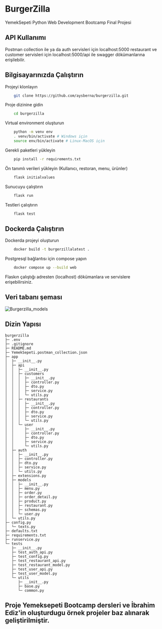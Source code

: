 # BurgerZilla

YemekSepeti Python Web Development Bootcamp Final Projesi

## API Kullanımı

Postman collection ile ya da 
auth servisleri için localhost:5000
restaurant ve customer servisleri için localhost:5000/api ile swagger dökümanlarına erişilebilir.

  
## Bilgisayarınızda Çalıştırın

Projeyi klonlayın

```bash
    git clone https://github.com/aysberna/burgerzilla.git
```

Proje dizinine gidin

```bash
    cd burgerzilla
```

Virtual environment oluşturun

```bash
    python -m venv env
    . venv/bin/activate # Windows için
    source env/bin/activate # Linux-MacOS için
```
Gerekli paketleri yükleyin

```bash
    pip install -r requirements.txt
```

Ön tanımlı verileri yükleyin (Kullanıcı, restoran, menu, ürünler)

```bash
    flask initialvalues
```

Sunucuyu çalıştırın

```bash
    flask run
```

Testleri çalıştırın

```bash
    flask test
```


## Dockerda Çalıştırın

Dockerda projeyi oluşturun

```bash
    docker build -t burgerzillalatest .
```

Postgresql bağlantısı için compose yapın

```bash
    docker compose up --build web
```

Flaskın çalıştığı adresten (localhost) dökümanlara ve servislere erişebilirsiniz.

## Veri tabanı şeması

![Burgerzilla_models](https://user-images.githubusercontent.com/4121960/153591356-b0bf3db6-35c2-46b2-b4c8-9733ee1e3f92.png)

  
## Dizin Yapısı

```
burgerzilla
├─ .env
├─ .gitignore
├─ README.md
├─ YemekSepeti.postman_collection.json
├─ app
│  ├─ __init__.py
│  ├─ api
│  │  ├─ __init__.py
│  │  ├─ customers
│  │  │  ├─ __init__.py
│  │  │  ├─ controller.py
│  │  │  ├─ dto.py
│  │  │  ├─ service.py
│  │  │  └─ utils.py
│  │  ├─ restaurants
│  │  │  ├─ __init__.py
│  │  │  ├─ controller.py
│  │  │  ├─ dto.py
│  │  │  ├─ service.py
│  │  │  └─ utils.py
│  │  └─ user
│  │     ├─ __init__.py
│  │     ├─ controller.py
│  │     ├─ dto.py
│  │     ├─ service.py
│  │     └─ utils.py
│  ├─ auth
│  │  ├─ __init__.py
│  │  ├─ controller.py
│  │  ├─ dto.py
│  │  ├─ service.py
│  │  └─ utils.py
│  ├─ extensions.py
│  ├─ models
│  │  ├─ __init__.py
│  │  ├─ menu.py
│  │  ├─ order.py
│  │  ├─ order_detail.py
│  │  ├─ product.py
│  │  ├─ restaurant.py
│  │  ├─ schemas.py
│  │  └─ user.py
│  └─ utils.py
├─ config.py
│  └─ texts.py
├─ defaults.txt
├─ requirements.txt
├─ runservice.py
└─ tests
   ├─ __init__.py
   ├─ test_auth_api.py
   ├─ test_config.py
   ├─ test_restaurant_api.py
   ├─ test_restaurant_model.py
   ├─ test_user_api.py
   ├─ test_user_model.py
   └─ utils
      ├─ __init__.py
      ├─ base.py
      └─ common.py

```
  
  
 ## Proje Yemeksepeti Bootcamp dersleri ve İbrahim Ediz'in oluşturdugu örnek projeler baz alınarak geliştirilmiştir.
